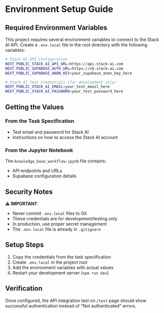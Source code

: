 # Environment Setup Guide

## Required Environment Variables

This project requires several environment variables to connect to the Stack AI API. Create a `.env.local` file in the root directory with the following variables:

```bash
# Stack AI API Configuration
NEXT_PUBLIC_STACK_AI_API_URL=https://api.stack-ai.com
NEXT_PUBLIC_SUPABASE_AUTH_URL=https://sb.stack-ai.com
NEXT_PUBLIC_SUPABASE_ANON_KEY=your_supabase_anon_key_here

# Stack AI Test Credentials (for development only)
NEXT_PUBLIC_STACK_AI_EMAIL=your_test_email_here
NEXT_PUBLIC_STACK_AI_PASSWORD=your_test_password_here
```

## Getting the Values

### From the Task Specification
- Test email and password for Stack AI
- Instructions on how to access the Stack AI account

### From the Jupyter Notebook
The `knowledge_base_workflow.ipynb` file contains:
- API endpoints and URLs
- Supabase configuration details

## Security Notes

⚠️ **IMPORTANT**: 
- Never commit `.env.local` files to Git
- These credentials are for development/testing only
- In production, use proper secret management
- The `.env.local` file is already in `.gitignore`

## Setup Steps

1. Copy the credentials from the task specification
2. Create `.env.local` in the project root
3. Add the environment variables with actual values
4. Restart your development server (`npm run dev`)

## Verification

Once configured, the API integration test on `/test` page should show successful authentication instead of "Not authenticated" errors.

